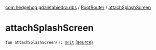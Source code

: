 [com.hedgehog.gdzietabiedra.ribs](../index.md) / [RootRouter](index.md) / [attachSplashScreen](./attach-splash-screen.md)

# attachSplashScreen

`fun attachSplashScreen(): `[`Unit`](https://kotlinlang.org/api/latest/jvm/stdlib/kotlin/-unit/index.html) [(source)](https://github.com/asvid/GdzieTaBiedra/tree/master/app/src/main/java/com/hedgehog/gdzietabiedra/ribs/RootRouter.kt#L102)